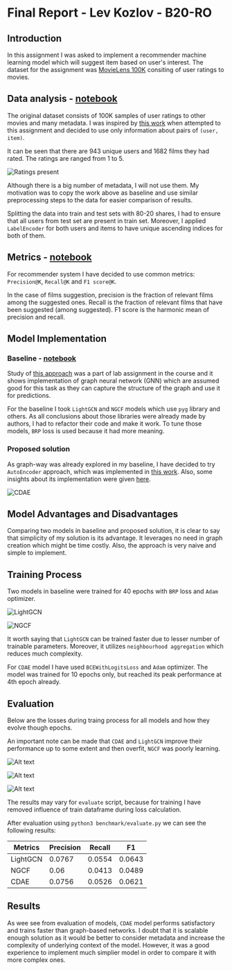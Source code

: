 # Final Report - Lev Kozlov - B20-RO

## Introduction

In this assignment I was asked to implement a recommender machine learning model which will suggest item based on user's interest. The dataset for the assignment was [MovieLens 100K](https://grouplens.org/datasets/movielens/100k/) consiting of user ratings to movies.

## Data analysis - [notebook](../notebooks/1.0-exploration.ipynb)

The original dataset consists of 100K samples of user ratings to other movies and many metadata. I was inspired by [this work](https://medium.com/stanford-cs224w/recommender-systems-with-gnns-in-pyg-d8301178e377) when attempted to this assignment and decided to use only information about pairs of `(user, item)`.

It can be seen that there are 943 unique users and 1682 films they had rated. The ratings are ranged from 1 to 5.

![Ratings present](figures/ratings.png)

Although there is a big number of metadata, I will not use them. My motivation was to copy the work above as baseline and use similar preprocessing steps to the data for easier comparison of results.

Splitting the data into train and test sets with 80-20 shares, I had to ensure that all users from test set are present in train set. Moreover, I applied `LabelEncoder` for both users and items to have unique ascending indices for both of them.

## Metrics - [notebook](../notebooks/2.0-graphing.ipynb)

For recommender system I have decided to use common metrics: `Precision@K`, `Recall@K` and `F1 score@K`.

In the case of films suggestion, precision is the fraction of relevant films among the suggested ones. Recall is the fraction of relevant films that have been suggested (among suggested). F1 score is the harmonic mean of precision and recall.

## Model Implementation

### Baseline - [notebook](../notebooks/3.0-baseline.ipynb)

Study of [this approach](https://medium.com/stanford-cs224w/recommender-systems-with-gnns-in-pyg-d8301178e377) was a part of lab assignment in the course and it shows implementation of graph neural network (GNN) which are assumed good for this task as they can capture the structure of the graph and use it for predictions.

For the baseline I took `LightGCN` and `NGCF` models which use `pyg` library and others. As all conclusions about those libraries were already made by authors, I had to refactor their code and make it work. To tune those models, `BRP` loss is used because it had more meaning.

### Proposed solution

As graph-way was already explored in my baseline, I have decided to try `AutoEncoder` approach, which was implemented in [this work](https://alicezheng.org/papers/wsdm16-cdae.pdf). Also, some insights about its implementation were given [here](https://jameskle.com/writes/rec-sys-part-6).

![CDAE](figures/cdae.png)

## Model Advantages and Disadvantages

Comparing two models in baseline and proposed solution, it is clear to say that simplicity of my solution is its advantage. It leverages no need in graph creation which might be time costly. Also, the approach is very naive and simple to implement.

## Training Process

Two models in baseline were trained for 40 epochs with `BRP` loss and `Adam` optimizer.

![LightGCN](figures/lightgcn_losses.png)

![NGCF](figures/ngcf_losses.png)

It worth saying that `LightGCN` can be trained faster due to lesser number of trainable parameters. Moreover, it utilizes `neighbourhood aggregation` which reduces much complexity.

For `CDAE` model I have used `BCEWithLogitsLoss` and `Adam` optimizer. The model was trained for 10 epochs only, but reached its peak performance at 4th epoch already.

## Evaluation

Below are the losses during traing process for all models and how they evolve though epochs.

An important note can be made that `CDAE` and `LightGCN` improve their performance up to some extent and then overfit, `NGCF` was poorly learning.

![Alt text](figures/lightgcn_metrics.png)

![Alt text](figures/ngcf_metrics.png)

![Alt text](figures/cdae_metrics.png)

The results may vary for `evaluate` script, because for training I have removed influence of train dataframe during loss calculation.

After evaluation using `python3 benchmark/evaluate.py` we can see the following results:

| Metrics  | Precision | Recall | F1     |
| -------- | --------- | ------ | ------ |
| LightGCN | 0.0767    | 0.0554 | 0.0643 |
| NGCF     | 0.06      | 0.0413 | 0.0489 |
| CDAE     | 0.0756    | 0.0526 | 0.0621 |

## Results

As wee see from evaluation of models, `CDAE` model performs satisfactory and trains faster than graph-based networks. I doubt that it is scalable enough solution as it would be better to consider metadata and increase the complexity of underlying context of the model. However, it was a good experience to implement much simplier model in order to compare it with more complex ones.
